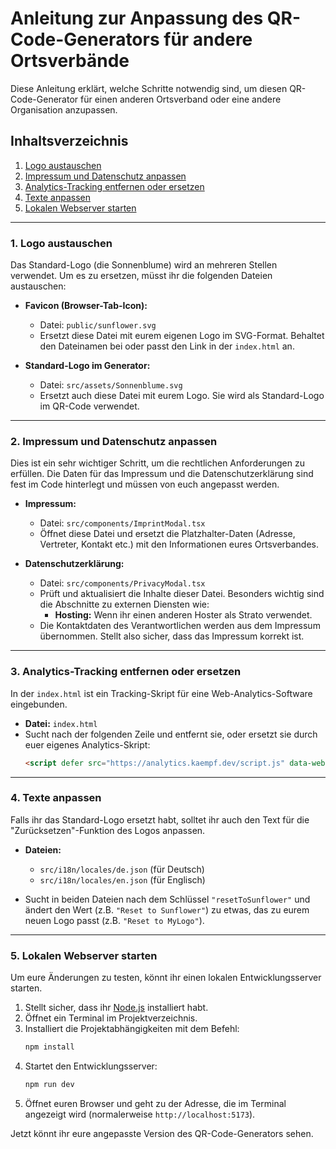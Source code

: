 # Anleitung zur Anpassung des QR-Code-Generators für andere Ortsverbände

Diese Anleitung erklärt, welche Schritte notwendig sind, um diesen QR-Code-Generator für einen anderen Ortsverband oder eine andere Organisation anzupassen.

## Inhaltsverzeichnis
1.  [Logo austauschen](#1-logo-austauschen)
2.  [Impressum und Datenschutz anpassen](#2-impressum-und-datenschutz-anpassen)
3.  [Analytics-Tracking entfernen oder ersetzen](#3-analytics-tracking-entfernen-oder-ersetzen)
4.  [Texte anpassen](#4-texte-anpassen)
5.  [Lokalen Webserver starten](#5-lokalen-webserver-starten)

---

### 1. Logo austauschen

Das Standard-Logo (die Sonnenblume) wird an mehreren Stellen verwendet. Um es zu ersetzen, müsst ihr die folgenden Dateien austauschen:

-   **Favicon (Browser-Tab-Icon):**
    -   Datei: `public/sunflower.svg`
    -   Ersetzt diese Datei mit eurem eigenen Logo im SVG-Format. Behaltet den Dateinamen bei oder passt den Link in der `index.html` an.

-   **Standard-Logo im Generator:**
    -   Datei: `src/assets/Sonnenblume.svg`
    -   Ersetzt auch diese Datei mit eurem Logo. Sie wird als Standard-Logo im QR-Code verwendet.

---

### 2. Impressum und Datenschutz anpassen

Dies ist ein sehr wichtiger Schritt, um die rechtlichen Anforderungen zu erfüllen. Die Daten für das Impressum und die Datenschutzerklärung sind fest im Code hinterlegt und müssen von euch angepasst werden.

-   **Impressum:**
    -   Datei: `src/components/ImprintModal.tsx`
    -   Öffnet diese Datei und ersetzt die Platzhalter-Daten (Adresse, Vertreter, Kontakt etc.) mit den Informationen eures Ortsverbandes.

-   **Datenschutzerklärung:**
    -   Datei: `src/components/PrivacyModal.tsx`
    -   Prüft und aktualisiert die Inhalte dieser Datei. Besonders wichtig sind die Abschnitte zu externen Diensten wie:
        -   **Hosting:** Wenn ihr einen anderen Hoster als Strato verwendet.
    -   Die Kontaktdaten des Verantwortlichen werden aus dem Impressum übernommen. Stellt also sicher, dass das Impressum korrekt ist.

---

### 3. Analytics-Tracking entfernen oder ersetzen

In der `index.html` ist ein Tracking-Skript für eine Web-Analytics-Software eingebunden.

-   **Datei:** `index.html`
-   Sucht nach der folgenden Zeile und entfernt sie, oder ersetzt sie durch euer eigenes Analytics-Skript:
    ```html
    <script defer src="https://analytics.kaempf.dev/script.js" data-website-id="5d61e5dc-e562-471d-a6f6-b932c8cdf1b0"></script>
    ```

---

### 4. Texte anpassen

Falls ihr das Standard-Logo ersetzt habt, solltet ihr auch den Text für die "Zurücksetzen"-Funktion des Logos anpassen.

-   **Dateien:**
    -   `src/i18n/locales/de.json` (für Deutsch)
    -   `src/i18n/locales/en.json` (für Englisch)

-   Sucht in beiden Dateien nach dem Schlüssel `"resetToSunflower"` und ändert den Wert (z.B. `"Reset to Sunflower"`) zu etwas, das zu eurem neuen Logo passt (z.B. `"Reset to MyLogo"`).

---

### 5. Lokalen Webserver starten

Um eure Änderungen zu testen, könnt ihr einen lokalen Entwicklungsserver starten.

1.  Stellt sicher, dass ihr [Node.js](https://nodejs.org/) installiert habt.
2.  Öffnet ein Terminal im Projektverzeichnis.
3.  Installiert die Projektabhängigkeiten mit dem Befehl:
    ```bash
    npm install
    ```
4.  Startet den Entwicklungsserver:
    ```bash
    npm run dev
    ```
5.  Öffnet euren Browser und geht zu der Adresse, die im Terminal angezeigt wird (normalerweise `http://localhost:5173`).

Jetzt könnt ihr eure angepasste Version des QR-Code-Generators sehen. 